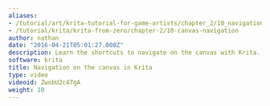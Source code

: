 ```yaml
---
aliases:
- /tutorial/art/krita-tutorial-for-game-artists/chapter_2/10_navigation_on_the_canvas_in_krita
- /tutorial/krita/krita-from-zero/chapter-2/10-canvas-navigation
author: nathan
date: "2016-04-21T05:01:27.000Z"
description: Learn the shortcuts to navigate on the canvas with Krita.
software: krita
title: Navigation on the canvas in Krita
type: video
videoid: ZwobU2c4TgA
weight: 10
---
```

